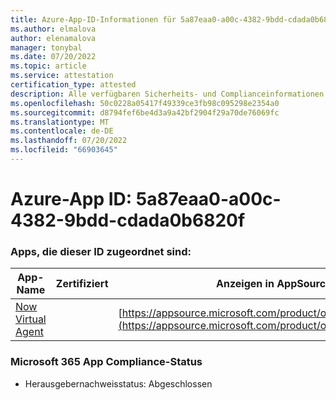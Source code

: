 ```yaml
---
title: Azure-App-ID-Informationen für 5a87eaa0-a00c-4382-9bdd-cdada0b6820f
ms.author: elmalova
author: elenamalova
manager: tonybal
ms.date: 07/20/2022
ms.topic: article
ms.service: attestation
certification_type: attested
description: Alle verfügbaren Sicherheits- und Complianceinformationen für 5a87eaa0-a00c-4382-9bdd-cdada0b6820f.
ms.openlocfilehash: 50c0228a05417f49339ce3fb98c095298e2354a0
ms.sourcegitcommit: d8794fef6be4d3a9a42bf2904f29a70de76069fc
ms.translationtype: MT
ms.contentlocale: de-DE
ms.lasthandoff: 07/20/2022
ms.locfileid: "66903645"
---
```

# <a name="azure-app-id-5a87eaa0-a00c-4382-9bdd-cdada0b6820f"></a>Azure-App ID: 5a87eaa0-a00c-4382-9bdd-cdada0b6820f


### <a name="apps-associated-with-this-id"></a>Apps, die dieser ID zugeordnet sind:
| **App-Name** | **Zertifiziert** | **Anzeigen in AppSource** |
|--------------|---------------|-----------------------|
| [Now Virtual Agent](../forward/WA104381816.md) |  | [https://appsource.microsoft.com/product/office/WA104381816](https://appsource.microsoft.com/product/office/WA104381816) |

### <a name="microsoft-365-app-compliance-status"></a>Microsoft 365 App Compliance-Status
- Herausgebernachweisstatus: Abgeschlossen
